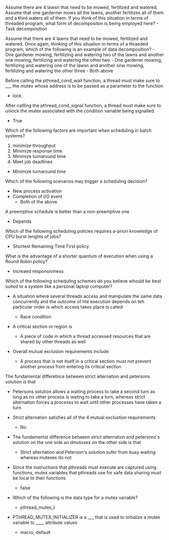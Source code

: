  Assume there are 4 lawsn that need to be mowed, fertilized and watered. Assume that one garderner mows all the lawns, another fertilizes all of them and a third waters all of them. If you think of this situation in terms of threaded program, what form of decompositon is being employed here?
	 - Task decomposition 

Assume that there are 4 lawns that need to be mowed, fertilized and watered. Once again, thinking of this situation in terms of a thraeded program, which of the following is an example of data decomposition?
	 - One gardener mowing, fertilizing and watering two of the lawns and another one mowing, fertilizing and watering the other two
	 - One gardener mowing, fertilizing and watering one of the lawsn and another onw mowing, fertilizing and watering the other three
	 - Both above

Before calling the pthread_cond_wait function, a thread must make sure to ___ the mutex whose address is to be passed as a parameter to the function 
 - lock

After callling the pthread_cond_signal function, a thread must make sure to unlock the mutex associated with the condition variable being signalled. 
 - True

Which of the following factors are important when scheduling in batch systems?
1. minimize throughput
2. Minimize response time
3. Minimize turnaround time
4. Meet job deadlines
 - Minimize turnaround time 

Which of the following scenarios may trigger a scheduling decision?
 - New process activation 
 - Completion of I/O event 
	 - Both of the above

A preemptive schedule is better than a non-preemptive one 
 - Depends 

Which of the following scheduling policies requires a-priori knowledge of CPU burst lenghts of jobs?
 - Shortest Remaining Time First policy 

What is the advantage of a shorter quantum of execution when using a Round Robin policy?
 - Increaed responsiviness

Which of the following scheduling schemes do you believe whould be best suited to a system like a personal laptop computer?


 - A situation where several threads access and manipulate the same data concurrently and the outcome of hte execution depends on teh particular order is which access takes place is called 
	 - Race condition 

 - A critical section or region is 
	 - A piece of code in which a thread accessed resources that are shared by other threads as well 

 - Overall mutual exclusion requirements include 
	 - A process that is not itself in a critical section must not prevent another process from entering its critical section 

The fundamental differetnce between strict alternation and petersons solution is that
 - Petersons solution allows a waiting process to take a second turn as long as no other process is waitng to take a turn, whereas strict alternation forces a processs to wait until other processes have taken a turn 

 - Strict alternation satisfies all of the 4 mutual exclustion requirements 
	 - No

 - The fundamental difference between strict alternation and petersons's solution on the one side an dmutuxes on the other side is that 
	 - Strict alternation and Peterson's solution sufer from busy waiting whereas mutexes do not 

 - Since the instructions that pthreads must execute are captured using functions, mutex variables that pthreads use for safe data sharing must be local to their functions
	 - false

 - Which of the following is the data type for a mutex variable? 
	 -  pthread_mutex_t

 - PTHREAD_MUTEX_INITIALIZER is a ___ that is used to initialize a mutex variable to ____ attribute values 
	 - macro, default 

